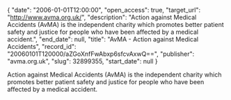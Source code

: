 {
  "date": "2006-01-01T12:00:00", 
  "open_access": true, 
  "target_url": "http://www.avma.org.uk/", 
  "description": "Action against Medical Accidents (AvMA) is the independent charity which promotes better patient safety and justice for people who have been affected by a medical accident.", 
  "end_date": null, 
  "title": "AvMA - Action against Medical Accidents", 
  "record_id": "20060101T120000/aZGoXnfFwAbxp6sfcvAxwQ==", 
  "publisher": "avma.org.uk", 
  "slug": 32899355, 
  "start_date": null
}

Action against Medical Accidents (AvMA) is the independent charity which promotes better patient safety and justice for people who have been affected by a medical accident.